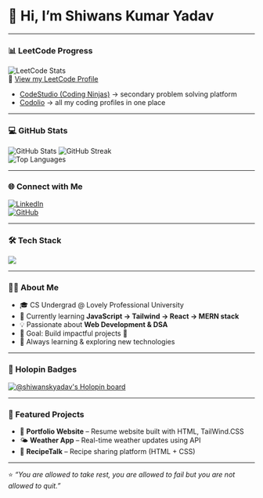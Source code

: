 # 👋 Hi, I’m Shiwans Kumar Yadav  

---

### 📊 LeetCode Progress  
![LeetCode Stats](https://leetcard.jacoblin.cool/_yadav_sk_?theme=dark&font=Nunito&ext=contest)  
🔗 [View my LeetCode Profile](https://leetcode.com/u/_yadav_sk_/)  
- [CodeStudio (Coding Ninjas)](https://www.naukri.com/code360/profile/cb1ea61a-987e-47ef-886e-bf52a2a637a1) → secondary problem solving platform  
- [Codolio](https://codolio.com/profile/Shiwans_1771) → all my coding profiles in one place  

---

### 💻 GitHub Stats    

![GitHub Stats](https://github-readme-stats-ruby-one.vercel.app/api?username=shiwans-k-yadav&show_icons=true&theme=tokyonight)
![GitHub Streak](https://github-readme-streak-stats-salesp07.vercel.app?user=shiwans-k-yadav&theme=tokyonight)  
![Top Languages](https://github-readme-stats-ruby-one.vercel.app/api/top-langs/?username=shiwans-k-yadav&layout=compact&theme=tokyonight)

---

### 🌐 Connect with Me  
[![LinkedIn](https://img.shields.io/badge/LinkedIn-0077B5?style=for-the-badge&logo=linkedin&logoColor=white)](https://www.linkedin.com/in/shiwans-kumar-yadav-a00689324/)  
[![GitHub](https://img.shields.io/badge/GitHub-100000?style=for-the-badge&logo=github&logoColor=white)](https://github.com/shiwans-k-yadav)  

---

### 🛠 Tech Stack  
<p align="left">
  <img src="https://skillicons.dev/icons?i=html,css,js,tailwind,react,python,c,cpp,git,github,vscode" />
</p>

---

### 👨‍💻 About Me  
- 🎓 CS Undergrad @ Lovely Professional University  
- 🌱 Currently learning **JavaScript → Tailwind → React → MERN stack**  
- 💡 Passionate about **Web Development & DSA**  
- 🎯 Goal: Build impactful projects 🚀  
- 📖 Always learning & exploring new technologies  

---

### 🏅 Holopin Badges
[![@shiwanskyadav's Holopin board](https://holopin.io/api/user/board?user=shiwanskyadav)](https://holopin.io/@shiwanskyadav)

---
### 📌 Featured Projects  
- 🛒 **Portfolio Website** – Resume website built with HTML, TailWind.CSS  
- 🌤 **Weather App** – Real-time weather updates using API  
- 🥗 **RecipeTalk** – Recipe sharing platform (HTML + CSS)  

---

⭐️ *“You are allowed to take rest, you are allowed to fail but you are not allowed to quit.”*
